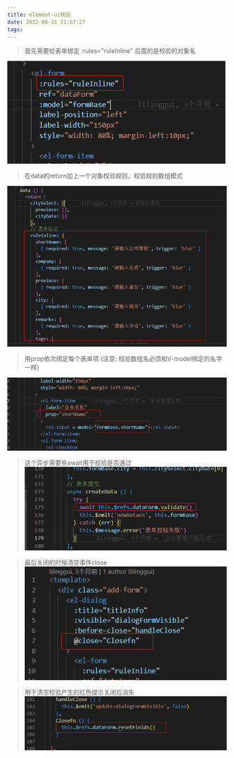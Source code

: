 ```yaml
---
title: element-ui校验
date: 2022-08-31 21:57:27
tags:
---
```

>首先需要给表单绑定 :rules="ruleInline" 后面的是校验的对象名

![](./element-ui%E6%A0%A1%E9%AA%8C/1.png)

>在data的return加上一个对象校验规则，校验规则数组模式

![](./element-ui%E6%A0%A1%E9%AA%8C/2.png)

>用prop依次绑定每个表单项
>(注意: 校验数组名必须和V-model绑定的名字一样)

![](./element-ui%E6%A0%A1%E9%AA%8C/3.png)

>这个异步需要些await用于校验是否通过
![](./element-ui%E6%A0%A1%E9%AA%8C/4.png)

>最后关闭的时候清空事件close
![](./element-ui%E6%A0%A1%E9%AA%8C/5.png)

>用于清空校验产生的红色提示关闭后消失
![](./element-ui%E6%A0%A1%E9%AA%8C/6.png)